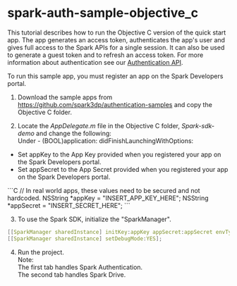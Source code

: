 # spark-auth-sample-objective_c

This tutorial describes how to run the Objective C version of the quick start app.
The app generates an access token, authenticates the app's user and gives full access to the Spark APIs for a single session.
It can also be used to generate a guest token and to refresh an access token. 
For more information about authentication see our [Authentication API](https://spark.autodesk.com/developers/reference/authentication).

To run this sample app, you must register an app on the Spark Developers portal.

1) Download the sample apps from https://github.com/spark3dp/authentication-samples and copy the Objective C folder. 

2) Locate the _AppDelegate.m_ file in the Objective C folder, _Spark-sdk-demo_ and change the following:<br>
    Under - (BOOL)application: didFinishLaunchingWithOptions:
<ul>
  <li> Set appKey to the App Key provided when you registered your app on the Spark Developers portal.</li>
  <li> Set appSecret to the App Secret provided when you registered your app on the Spark Developers portal.</li>
</ul>	
```C
// In real world apps, these values need to be secured and not hardcoded.
NSString *appKey = "INSERT_APP_KEY_HERE";
NSString *appSecret = "INSERT_SECRET_HERE";
```

3)  To use the Spark SDK, initialize the "SparkManager".
```C
[[SparkManager sharedInstance] initKey:appKey appSecret:appSecret envType:SPARK_ENV_TYPE_SANBOX];
[[SparkManager sharedInstance] setDebugMode:YES]; 
```

4) Run the project.</br>
Note:</br>
The first tab handles Spark Authentication.</br>
The second tab handles Spark Drive.
